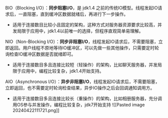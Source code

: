 
BIO（Blocking I/O）：**同步阻塞I/O**，是 jdk1.4 之前的传统IO模型。线程发起IO请求后，一直阻塞，直到缓冲区数据就绪后，再进行下一步操作。
- 适用于连接数目比较小且固定的架构，这种方式对服务器资源要求比较高，并发局限于应用中，jdk1.4以前唯一的选择，但程序直观简单易理解。

NIO（Non-Blocking I/O）：**同步非阻塞I/O**，线程发起IO请求后，不需要阻塞，立即返回。用户线程不原地等待IO缓冲区，可以先做一些其他操作，只需要定时轮询检查IO缓冲区数据是否就绪即可。
- 适用于连接数目多且连接比较短（轻操作）的架构，比如聊天服务器，并发局限于应用中，编程比较复杂，jdk1.4开始支持。

AIO（Asynchronous I/O）：**异步非阻塞I/O**，线程发起IO请求后，不需要阻塞，立即返回，也不需要定时轮询检查结果，异步IO操作之后会回调通知调用方。
- 适用于连接数目多且连接比较长（重操作）的架构，比如相册服务器，充分调用OS参与并发操作，编程比较复杂，jdk7开始支持
![[Pasted image 20240422111721.png]]
